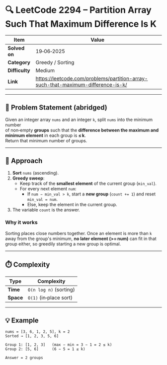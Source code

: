 # 🔍 LeetCode 2294 – Partition Array Such That Maximum Difference Is K

| Item | Value |
|------|-------|
| **Solved on** | 19‑06‑2025 |
| **Category** | Greedy / Sorting |
| **Difficulty** | Medium |
| **Link** | <https://leetcode.com/problems/partition-array-such-that-maximum-difference-is-k/> |

---

## 📝 Problem Statement (abridged)

Given an integer array `nums` and an integer `k`, split `nums` into the minimum number<br>
of non‑empty **groups** such that the **difference between the maximum and minimum element** in each group is **≤ k**.  
Return that minimum number of groups.

---

## 🧠 Approach

1. **Sort** `nums` (ascending).  
2. **Greedy sweep**:  
   - Keep track of the **smallest element** of the current group (`min_val`).  
   - For every next element `num`:  
     - If `num − min_val > k`, start a **new group** (`count += 1`) and reset `min_val = num`.  
     - Else, keep the element in the current group.  
3. The variable `count` is the answer.

### Why it works

Sorting places close numbers together. Once an element is more than `k` away from the group's minimum, **no later element (>= num)** can fit in that group either, so greedily starting a new group is optimal.

---

## ⏱️ Complexity

| Type | Complexity |
|------|------------|
| **Time** | `O(n log n)` (sorting) |
| **Space** | `O(1)` (in‑place sort) |

---

## 💡 Example

```text
nums = [3, 6, 1, 2, 5], k = 2
Sorted → [1, 2, 3, 5, 6]

Group 1: [1, 2, 3]   (max − min = 3 − 1 = 2 ≤ k)
Group 2: [5, 6]      (6 − 5 = 1 ≤ k)

Answer = 2 groups
